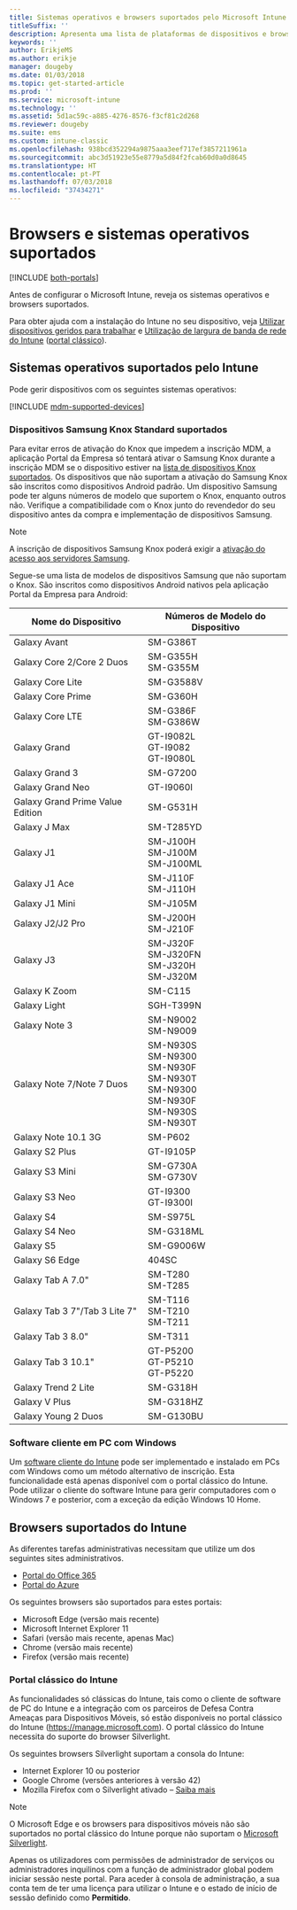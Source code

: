 ```yaml
---
title: Sistemas operativos e browsers suportados pelo Microsoft Intune
titleSuffix: ''
description: Apresenta uma lista de plataformas de dispositivos e browsers suportados para a gestão de dispositivos no Intune
keywords: ''
author: ErikjeMS
ms.author: erikje
manager: dougeby
ms.date: 01/03/2018
ms.topic: get-started-article
ms.prod: ''
ms.service: microsoft-intune
ms.technology: ''
ms.assetid: 5d1ac59c-a885-4276-8576-f3cf81c2d268
ms.reviewer: dougeby
ms.suite: ems
ms.custom: intune-classic
ms.openlocfilehash: 938bcd352294a9875aaa3eef717ef3857211961a
ms.sourcegitcommit: abc3d51923e55e8779a5d84f2fcab60d0a0d8645
ms.translationtype: HT
ms.contentlocale: pt-PT
ms.lasthandoff: 07/03/2018
ms.locfileid: "37434271"
---
```

# <a name="supported-operating-systems-and-browsers"></a>Browsers e sistemas operativos suportados

[!INCLUDE [both-portals](./includes/note-for-both-portals.md)]

Antes de configurar o Microsoft Intune, reveja os sistemas operativos e browsers suportados.

Para obter ajuda com a instalação do Intune no seu dispositivo, veja [Utilizar dispositivos geridos para trabalhar](/intune-user-help/company-portal-frequently-asked-questions) e [Utilização de largura de banda de rede do Intune](network-bandwidth-use.md) ([portal clássico](/intune-classic/get-started/network-bandwidth-use)).

## <a name="intune-supported-operating-systems"></a>Sistemas operativos suportados pelo Intune

Pode gerir dispositivos com os seguintes sistemas operativos:

[!INCLUDE [mdm-supported-devices](./includes/mdm-supported-devices.md)]

### <a name="supported-samsung-knox-standard-devices"></a>Dispositivos Samsung Knox Standard suportados

Para evitar erros de ativação do Knox que impedem a inscrição MDM, a aplicação Portal da Empresa só tentará ativar o Samsung Knox durante a inscrição MDM se o dispositivo estiver na [lista de dispositivos Knox suportados](https://www.samsungknox.com/knox-supported-devices/knox-workspace). Os dispositivos que não suportam a ativação do Samsung Knox são inscritos como dispositivos Android padrão. Um dispositivo Samsung pode ter alguns números de modelo que suportem o Knox, enquanto outros não. Verifique a compatibilidade com o Knox junto do revendedor do seu dispositivo antes da compra e implementação de dispositivos Samsung.

> [!NOTE]
> A inscrição de dispositivos Samsung Knox poderá exigir a [ativação do acesso aos servidores Samsung](https://support.samsungknox.com/hc/articles/115013833108-Our-corporate-devices-are-behind-a-firewall-How-do-I-enable-Knox-Workspace-devices-to-contact-Samsung-servers). 

Segue-se uma lista de modelos de dispositivos Samsung que não suportam o Knox. São inscritos como dispositivos Android nativos pela aplicação Portal da Empresa para Android:

| **Nome do Dispositivo** | **Números de Modelo do Dispositivo** |
| --- | --- |
| Galaxy Avant | SM-G386T |
| Galaxy Core 2/Core 2 Duos | SM-G355H<br>SM-G355M |
| Galaxy Core Lite | SM-G3588V |
| Galaxy Core Prime | SM-G360H |
| Galaxy Core LTE | SM-G386F<br>SM-G386W |
| Galaxy Grand | GT-I9082L<br>GT-I9082<br>GT-I9080L |
| Galaxy Grand 3 | SM-G7200 |
| Galaxy Grand Neo | GT-I9060I |
| Galaxy Grand Prime Value Edition | SM-G531H |
| Galaxy J Max | SM-T285YD |
| Galaxy J1 | SM-J100H<br>SM-J100M<br>SM-J100ML |
| Galaxy J1 Ace | SM-J110F<br>SM-J110H |
| Galaxy J1 Mini | SM-J105M |
| Galaxy J2/J2 Pro | SM-J200H<br>SM-J210F |
| Galaxy J3 | SM-J320F<br>SM-J320FN<br>SM-J320H<br>SM-J320M |
| Galaxy K Zoom | SM-C115 |
| Galaxy Light | SGH-T399N |
| Galaxy Note 3 | SM-N9002<br>SM-N9009 |
| Galaxy Note 7/Note 7 Duos | SM-N930S<br>SM-N9300<br>SM-N930F<br>SM-N930T<br>SM-N9300<br>SM-N930F<br>SM-N930S<br>SM-N930T |
| Galaxy Note 10.1 3G | SM-P602 |
| Galaxy S2 Plus | GT-I9105P |
| Galaxy S3 Mini | SM-G730A<br>SM-G730V |
| Galaxy S3 Neo | GT-I9300<br>GT-I9300I |
| Galaxy S4 | SM-S975L |
| Galaxy S4 Neo | SM-G318ML |
| Galaxy S5 | SM-G9006W |
| Galaxy S6 Edge | 404SC |
| Galaxy Tab A 7.0&quot; | SM-T280<br>SM-T285 |
| Galaxy Tab 3 7&quot;/Tab 3 Lite 7&quot; | SM-T116<br>SM-T210<br>SM-T211 |
| Galaxy Tab 3 8.0&quot; | SM-T311 |
| Galaxy Tab 3 10.1&quot; | GT-P5200<br>GT-P5210<br>GT-P5220 |
| Galaxy Trend 2 Lite | SM-G318H |
| Galaxy V Plus | SM-G318HZ |
| Galaxy Young 2 Duos | SM-G130BU |


### <a name="windows-pc-software-client"></a>Software cliente em PC com Windows

Um [software cliente do Intune](/intune-classic/deploy-use/manage-windows-pcs-with-microsoft-intune) pode ser implementado e instalado em PCs com Windows como um método alternativo de inscrição. Esta funcionalidade está apenas disponível com o portal clássico do Intune. Pode utilizar o cliente do software Intune para gerir computadores com o Windows 7 e posterior, com a exceção da edição Windows 10 Home.

<!--  ### Exchange ActiveSync management

You can manage [Exchange ActiveSync devices](/intune-classic/deploy-use/mobile-device-management-with-exchange-activesync-and-microsoft-intune) from the Intune console. This option provides a limited set of management capabilities when compared to the other methods. See [Capabilities of built-in Mobile Device Management in Office 365](https://support.office.com/article/Capabilities-of-built-in-Mobile-Device-Management-for-Office-365-a1da44e5-7475-4992-be91-9ccec25905b0) for a list of supported devices.  -->

## <a name="intune-supported-web-browsers"></a>Browsers suportados do Intune

As diferentes tarefas administrativas necessitam que utilize um dos seguintes sites administrativos.

- [Portal do Office 365](http://go.microsoft.com/fwlink/p/?LinkId=698854)
- [Portal do Azure](https://portal.azure.com/)

Os seguintes browsers são suportados para estes portais:
- Microsoft Edge (versão mais recente)
- Microsoft Internet Explorer 11
- Safari (versão mais recente, apenas Mac)
- Chrome (versão mais recente)
- Firefox (versão mais recente)




### <a name="intune-classic-portal"></a>Portal clássico do Intune

As funcionalidades só clássicas do Intune, tais como o cliente de software de PC do Intune e a integração com os parceiros de Defesa Contra Ameaças para Dispositivos Móveis, só estão disponíveis no portal clássico do Intune (https://manage.microsoft.com). O portal clássico do Intune necessita do suporte do browser Silverlight.

Os seguintes browsers Silverlight suportam a consola do Intune:
- Internet Explorer 10 ou posterior
- Google Chrome (versões anteriores à versão 42)
- Mozilla Firefox com o Silverlight ativado – [Saiba mais](https://go.microsoft.com/fwlink/?linkid=836872)

> [!Note]
> O Microsoft Edge e os browsers para dispositivos móveis não são suportados no portal clássico do Intune porque não suportam o [Microsoft Silverlight](https://msdn.microsoft.com/library/cc838158(v=vs.95).aspx).

Apenas os utilizadores com permissões de administrador de serviços ou administradores inquilinos com a função de administrador global podem iniciar sessão neste portal. Para aceder à consola de administração, a sua conta tem de ter uma licença para utilizar o Intune e o estado de início de sessão definido como **Permitido**.
